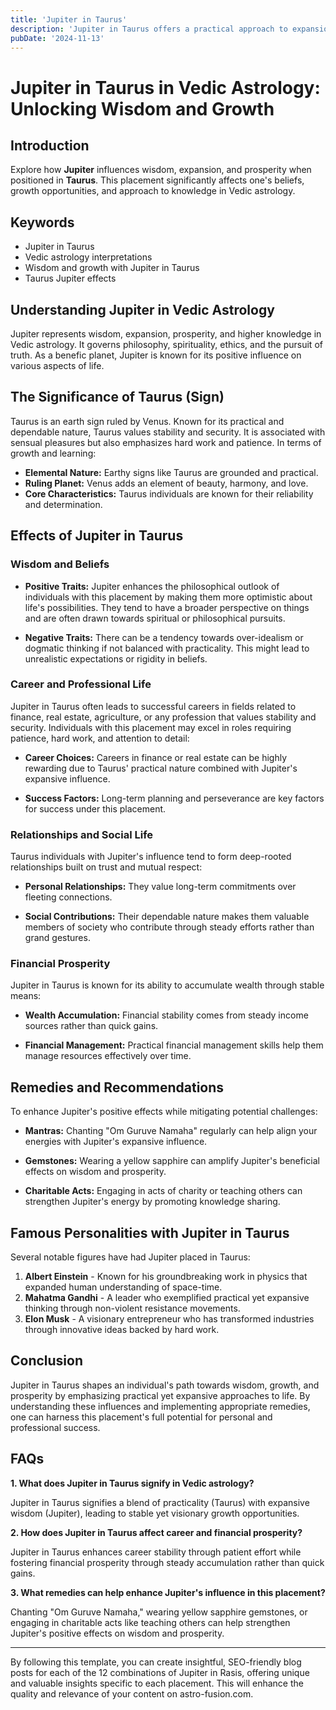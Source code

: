 ```yaml
---
title: 'Jupiter in Taurus'
description: 'Jupiter in Taurus offers a practical approach to expansion and prosperity. Individuals value stability, are patient, and have a strong appreciation for material comforts and security, in Vedic Astrology.'
pubDate: '2024-11-13'
---
```


# Jupiter in Taurus in Vedic Astrology: Unlocking Wisdom and Growth

## Introduction

Explore how **Jupiter** influences wisdom, expansion, and prosperity when positioned in **Taurus**. This placement significantly affects one's beliefs, growth opportunities, and approach to knowledge in Vedic astrology.

## Keywords

- Jupiter in Taurus
- Vedic astrology interpretations
- Wisdom and growth with Jupiter in Taurus
- Taurus Jupiter effects

## Understanding Jupiter in Vedic Astrology

Jupiter represents wisdom, expansion, prosperity, and higher knowledge in Vedic astrology. It governs philosophy, spirituality, ethics, and the pursuit of truth. As a benefic planet, Jupiter is known for its positive influence on various aspects of life.

## The Significance of Taurus (Sign)

Taurus is an earth sign ruled by Venus. Known for its practical and dependable nature, Taurus values stability and security. It is associated with sensual pleasures but also emphasizes hard work and patience. In terms of growth and learning:

- **Elemental Nature:** Earthy signs like Taurus are grounded and practical.
- **Ruling Planet:** Venus adds an element of beauty, harmony, and love.
- **Core Characteristics:** Taurus individuals are known for their reliability and determination.

## Effects of Jupiter in Taurus

### Wisdom and Beliefs

- **Positive Traits:** Jupiter enhances the philosophical outlook of individuals with this placement by making them more optimistic about life's possibilities. They tend to have a broader perspective on things and are often drawn towards spiritual or philosophical pursuits.
  
- **Negative Traits:** There can be a tendency towards over-idealism or dogmatic thinking if not balanced with practicality. This might lead to unrealistic expectations or rigidity in beliefs.

### Career and Professional Life

Jupiter in Taurus often leads to successful careers in fields related to finance, real estate, agriculture, or any profession that values stability and security. Individuals with this placement may excel in roles requiring patience, hard work, and attention to detail:

- **Career Choices:** Careers in finance or real estate can be highly rewarding due to Taurus' practical nature combined with Jupiter's expansive influence.
  
- **Success Factors:** Long-term planning and perseverance are key factors for success under this placement.

### Relationships and Social Life

Taurus individuals with Jupiter's influence tend to form deep-rooted relationships built on trust and mutual respect:

- **Personal Relationships:** They value long-term commitments over fleeting connections.
  
- **Social Contributions:** Their dependable nature makes them valuable members of society who contribute through steady efforts rather than grand gestures.

### Financial Prosperity

Jupiter in Taurus is known for its ability to accumulate wealth through stable means:

- **Wealth Accumulation:** Financial stability comes from steady income sources rather than quick gains.
  
- **Financial Management:** Practical financial management skills help them manage resources effectively over time.

## Remedies and Recommendations

To enhance Jupiter's positive effects while mitigating potential challenges:

- **Mantras:** Chanting "Om Guruve Namaha" regularly can help align your energies with Jupiter's expansive influence.
  
- **Gemstones:** Wearing a yellow sapphire can amplify Jupiter's beneficial effects on wisdom and prosperity.
  
- **Charitable Acts:** Engaging in acts of charity or teaching others can strengthen Jupiter's energy by promoting knowledge sharing.

## Famous Personalities with Jupiter in Taurus

Several notable figures have had Jupiter placed in Taurus:

1. **Albert Einstein** - Known for his groundbreaking work in physics that expanded human understanding of space-time.
2. **Mahatma Gandhi** - A leader who exemplified practical yet expansive thinking through non-violent resistance movements.
3. **Elon Musk** - A visionary entrepreneur who has transformed industries through innovative ideas backed by hard work.

## Conclusion

Jupiter in Taurus shapes an individual's path towards wisdom, growth, and prosperity by emphasizing practical yet expansive approaches to life. By understanding these influences and implementing appropriate remedies, one can harness this placement's full potential for personal and professional success.

## FAQs

**1. What does Jupiter in Taurus signify in Vedic astrology?**

Jupiter in Taurus signifies a blend of practicality (Taurus) with expansive wisdom (Jupiter), leading to stable yet visionary growth opportunities.

**2. How does Jupiter in Taurus affect career and financial prosperity?**

Jupiter in Taurus enhances career stability through patient effort while fostering financial prosperity through steady accumulation rather than quick gains.

**3. What remedies can help enhance Jupiter's influence in this placement?**

Chanting "Om Guruve Namaha," wearing yellow sapphire gemstones, or engaging in charitable acts like teaching others can help strengthen Jupiter's positive effects on wisdom and prosperity.

---

By following this template, you can create insightful, SEO-friendly blog posts for each of the 12 combinations of Jupiter in Rasis, offering unique and valuable insights specific to each placement. This will enhance the quality and relevance of your content on astro-fusion.com.